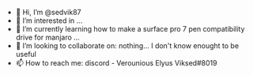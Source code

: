 - 👋 Hi, I’m @sedvik87
- 👀 I’m interested in ...
- 🌱 I’m currently learning how to make a surface pro 7 pen compatibility drive for manjaro ...
- 💞️ I’m looking to collaborate on: nothing... I don't know enought to be useful
- 📫 How to reach me: discord - Verounious Elyus Viksed#8019

<!---
sedvik87/sedvik87 is a ✨ special ✨ repository because its `README.md` (this file) appears on your GitHub profile.
You can click the Preview link to take a look at your changes.
--->
